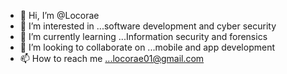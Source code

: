 - 👋 Hi, I’m @Locorae
- 👀 I’m interested in ...software development and cyber security
- 🌱 I’m currently learning ...Information security and forensics
- 💞️ I’m looking to collaborate on ...mobile and app development
- 📫 How to reach me ...locorae01@gmail.com

<!---
Locorae/Locorae is a ✨ special ✨ repository because its `README.md` (this file) appears on your GitHub profile.
You can click the Preview link to take a look at your changes.
--->

